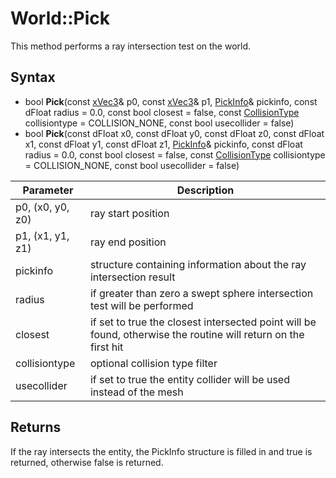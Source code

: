 # World::Pick

This method performs a ray intersection test on the world.

## Syntax

- bool **Pick**(const [xVec3](xVec3.md)& p0, const [xVec3](xVec3.md)& p1, [PickInfo](PickInfo.md)& pickinfo, const dFloat radius = 0.0, const bool closest = false, const [CollisionType](Constants.md) collisiontype = COLLISION_NONE, const bool usecollider = false)
- bool **Pick**(const dFloat x0, const dFloat y0, const dFloat z0, const dFloat x1, const dFloat y1, const dFloat z1, [PickInfo](PickInfo_32f.md)& pickinfo, const dFloat radius = 0.0, const bool closest = false, const [CollisionType](Constants.md) collisiontype = COLLISION_NONE, const bool usecollider = false)

| Parameter | Description |
| --- | --- |
| p0, (x0, y0, z0) | ray start position |
| p1, (x1, y1, z1) | ray end position |
| pickinfo | structure containing information about the ray intersection result |
| radius | if greater than zero a swept sphere intersection test will be performed |
| closest | if set to true the closest intersected point will be found, otherwise the routine will return on the first hit |
| collisiontype | optional collision type filter |
| usecollider | if set to true the entity collider will be used instead of the mesh |

## Returns

If the ray intersects the entity, the PickInfo structure is filled in and true is returned, otherwise false is returned.
